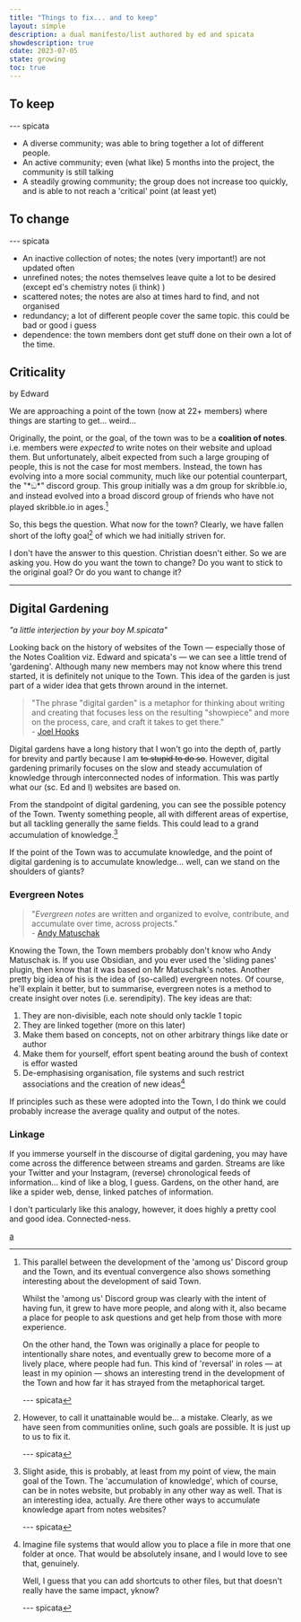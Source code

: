 ```yaml
---
title: "Things to fix... and to keep"
layout: simple
description: a dual manifesto/list authored by ed and spicata
showdescription: true
cdate: 2023-07-05
state: growing
toc: true
---
```


## To keep 

\-\-\- spicata

- A diverse community; was able to bring together a lot of different people. 
- An active community; even (what like) 5 months into the project, the community is still talking 
- A steadily growing community; the group does not increase too quickly, and is able to not reach a 'critical' point (at least yet) 

## To change 

\-\-\- spicata

- An inactive collection of notes; the notes (very important!) are not updated often 
- unrefined notes; the notes themselves leave quite a lot to be desired (except ed's chemistry notes (i think) ) 
- scattered notes; the notes are also at times hard to find, and not organised 
- redundancy; a lot of different people cover the same topic. this could be bad or good i guess 
- dependence: the town members dont get stuff done on their own a lot of the time.

## Criticality

by Edward

We are approaching a point of the town (now at 22+ members) where things are starting to get... weird...

Originally, the point, or the goal, of the town was to be a **coalition of notes**. i.e. members were *expected* to write notes on their website and upload them. But unfortunately, albeit expected from such a large grouping of people, this is not the case for most members. Instead, the town has evolving into a more social community, much like our potential counterpart, the "\*ඞ\*" discord group. This group initially was a dm group for skribble.io, and instead evolved into a broad discord group of friends who have not played skribble.io in ages.[^1]

[^1]: This parallel between the development of the 'among us' Discord group and the Town, and its eventual convergence also shows something interesting about the development of said Town. 
   
    Whilst the 'among us' Discord group was clearly with the intent of having fun, it grew to have more people, and along with it, also became a place for people to ask questions and get help from those with more experience.
   
    On the other hand, the Town was originally a place for people to intentionally share notes, and eventually grew to become more of a lively place, where people had fun. This kind of 'reversal' in roles — at least in my opinion — shows an interesting trend in the development of the Town and how far it has strayed from the metaphorical target.

    \-\-\- spicata

So, this begs the question. What now for the town? Clearly, we have fallen short of the lofty goal[^2] of which we had initially striven for. 

[^2]: However, to call it unattainable would be... a mistake. Clearly, as we have seen from communities online, such goals are possible. It is just up to us to fix it.

    \-\-\- spicata

I don't have the answer to this question. Christian doesn't either. So we are asking you. How do you want the town to change? Do you want to stick to the original goal? Or do you want to change it?

[and hopefully this is what we figure out :-). also feel free to play devil's advocate across this entire document (hopefully using these comments), it will help to mitigate confirmation bias]: #

---

## Digital Gardening

*"a little interjection by your boy M.spicata"*

Looking back on the history of websites of the Town — especially those of the Notes Coalition viz. Edward and spicata's — we can see a little trend of 'gardening'. Although many new members may not know where this trend started, it is definitely not unique to the Town. This idea of the garden is just part of a wider idea that gets thrown around in the internet.

> "The phrase "digital garden" is a metaphor for thinking about writing and creating that focuses less on the resulting "showpiece" and more on the process, care, and craft it takes to get there."  
> \- [Joel Hooks](https://joelhooks.com/digital-garden/)

Digital gardens have a long history that I won't go into the depth of, partly for brevity and partly because I am ~~to stupid to do so~~. However, digital gardening primarily focuses on the slow and steady accumulation of knowledge through interconnected nodes of information. This was partly what our (sc. Ed and I) websites are based on.

From the standpoint of digital gardening, you can see the possible potency of the Town. Twenty something people, all with different areas of expertise, but all tackling generally the same fields. This could lead to a grand accumulation of knowledge.[^3]

[^3]: Slight aside, this is probably, at least from my point of view, the main goal of the Town. The 'accumulation of knowledge', which of course, can be in notes website, but probably in any other way as well. That is an interesting idea, actually. Are there other ways to accumulate knowledge apart from notes websites?

    \-\-\- spicata

If the point of the Town was to accumulate knowledge, and the point of digital gardening is to accumulate knowledge... well, can we stand on the shoulders of giants?

[i will refactor this entire section eventually (it was mostly just a brain dump, so uh, just continue, yes?]: #

### Evergreen Notes

> "*Evergreen notes* are written and organized to evolve, contribute, and accumulate over time, across projects."  
> \- [Andy Matuschak](https://notes.andymatuschak.org/About_these_notes)

[although i dont necesecarily agree with the concept of evergreen notes i do think that it will actually increase the productivity of the town if more people adopt it]: #

Knowing the Town, the Town members probably don't know who Andy Matuschak is. If you use Obsidian, and you ever used the 'sliding panes' plugin, then know that it was based on Mr Matuschak's notes. Another pretty big idea of his is the idea of (so-called) evergreen notes. Of course, he'll explain it better, but to summarise, evergreen notes is a method to create insight over notes (i.e. serendipity). The key ideas are that:

1. They are non-divisible, each note should only tackle 1 topic
2. They are linked together (more on this later)
3. Make them based on concepts, not on other arbitrary things like date or author
4. Make them for yourself, effort spent beating around the bush of context is effor wasted
5. De-emphasising organisation, file systems and such restrict associations and the creation of new ideas[^file]

[^file]: Imagine file systems that would allow you to place a file in more that one folder at once. That would be absolutely insane, and I would love to see that, genuinely.

    Well, I guess that you can add shortcuts to other files, but that doesn't really have the same impact, yknow?

    \-\-\- spicata

If principles such as these were adopted into the Town, I do think we could probably increase the average quality and output of the notes.

[say something about breaking rigid constraints or something]: E

[remind me to add more please, i.e. why apply]: #

### Linkage

If you immerse yourself in the discourse of digital gardening, you may have come across the difference between streams and garden. Streams are like your Twitter and your Instagram, (reverse) chronological feeds of information... kind of like a blog, I guess. Gardens, on the other hand, are like a spider web, dense, linked patches of information.

I don't particularly like this analogy, however, it does highly a pretty cool and good idea. Connected-ness.

[yknow how a major thing about obsidian is how you can link to other notes? yeah, this is that.]: #

[a](http://127.0.0.1:4000/theTown.html)
